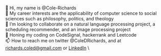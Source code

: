 👋 Hi, my name is @Cole-Richards \
👀 My career interests are the applicability of computer science to social sciences such as philosophy, politics, and theology \
💞 I’m looking to collaborate on a natural language processing project, a scheduling recommender, and an image processing project \
🌱 Honing my coding on CodeSignal, hackerrank and Leetcode\
📫 How to reach me on twitter @ColeDRichards, and at richards.coled@gmail.com or <a href="https://www.linkedin.com/in/colerichards1029/">LinkedIn</a> \

<!---
Cole-Richards/Cole-Richards is a ✨ special ✨ repository because its `README.md` (this file) appears on your GitHub profile.
You can click the Preview link to take a look at your changes.
--->
